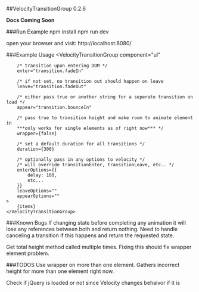 ##VelocityTransitionGroup 0.2.6

**Docs Coming Soon**

###Run Example
    npm install
    npm run dev

open your browser and visit: http://localhost:8080/

###Example Usage
    <VelocityTransitionGroup
        component="ul"
        
        /* transition upon entering DOM */
        enter="transition.fadeIn"
        
        /* if not set, no transition out should happen on leave
        leave="transition.fadeOut"
        
        /* either pass true or another string for a seperate transition on load */
        appear="transition.bounceIn"
        
        /* pass true to transition height and make room to animate element in 
        ***only works for single elements as of right now*** */
        wrapper={false}
    
        /* set a default duration for all transitions */
        duration={300}
    
        /* optionally pass in any options to velocity */
        /* will override transitionEnter, transitionLeave, etc.. */
        enterOptions={{
            delay: 100,
            etc...
        }}
        leaveOptions=""
        appearOptions=""
    >
        {items}
    </VelocityTransitionGroup>

###Known Bugs
If changing state before completing any animation it will lose any references between both and return nothing. Need to handle canceling a transition if this happens and return the requested state.

Get total height method called multiple times. Fixing this should fix wrapper element problem.

###TODOS
Use wrapper on more than one element. Gathers incorrect height for more than one element right now.

Check if jQuery is loaded or not since Velocity changes behaivor if it is